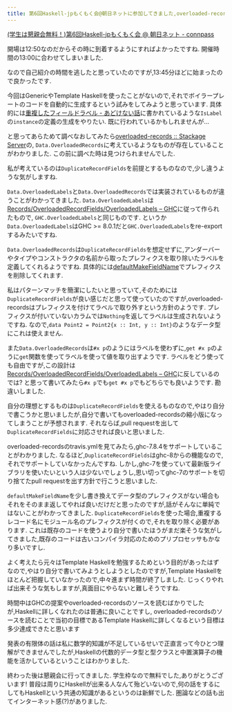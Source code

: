 ```yaml
---
title: 第6回Haskell-jpもくもく会@朝日ネットに参加してきました,overloaded-recordsライブラリを読みました
---
```


[(学生は懇親会無料！)第6回Haskell-jpもくもく会 @ 朝日ネット - connpass](https://haskell-jp.connpass.com/event/67222/)

開場は12:50なのだからその時に到着するようにすればよかったですね.
開催時間の13:00に合わせてしまいました.

なので自己紹介の時間を逃したと思っていたのですが,13:45分ほどに始まったので良かったです.

今回はGenericやTemplate Haskellを使ったことがないので,それでボイラープレートのコードを自動的に生成するという試みをしてみようと思っています.
具体的には[重複したフィールドラベル - あどけない話](http://d.hatena.ne.jp/kazu-yamamoto/20160114/1452735514)に書かれているような`IsLabel`の`instance`の定義の生成をやりたい.
既に行われているかもしれませんが…

と思ってあらためて調べなおしてみたら[overloaded-records :: Stackage Server](https://www.stackage.org/package/overloaded-records)の,
`Data.OverloadedRecords`に考えているようなものが存在していることがわかりました.
この前に調べた時は見つけられませんでした.

私が考えているのは`DuplicateRecordFields`を前提とするものなので,少し違うような気がしますね.

`Data.OverloadedLabels`と`Data.OverloadedRecords`では実装されているものが違うことがわかってきました.
`Data.OverloadedLabels`は[Records/OverloadedRecordFields/OverloadedLabels – GHC](https://ghc.haskell.org/trac/ghc/wiki/Records/OverloadedRecordFields/OverloadedLabels)に従って作られたもので,
`GHC.OverloadedLabels`と同じものです.
というか`Data.OverloadedLabels`はGHC >= 8.0.1だと`GHC.OverloadedLabels`をre-exportするみたいですね.

`Data.OverloadedRecords`は`DuplicateRecordFields`を想定せずに,アンダーバーやタイプやコンストラクタの名前から取ったプレフィクスを取り除いたラベルを定義してくれるようですね.
具体的には[defaultMakeFieldName](https://www.stackage.org/haddock/lts-9.8/overloaded-records-0.4.2.0/src/Data.OverloadedRecords.TH.Internal.html#defaultMakeFieldName)でプレフィクスを削除してくれます.

私はパターンマッチを簡潔にしたいと思っていて,そのためには`DuplicateRecordFields`が良い感じだと思って使っていたのですが,overloaded-recordsはプレフィクスを付けてラベルで取り外すという方針のようです.
プレフィクスが付いていないカラムでは`Nothing`を返してラベルは生成されないようですね.
なので,`data Point2 = Point2{x :: Int, y :: Int}`のようなデータ型にこれは使えません.

また`Data.OverloadedRecords`は`#x p`のようにはラベルを使わずに,`get #x p`のように`get`関数を使ってラベルを使って値を取り出すようです.
ラベルをどう使っても自由ですが,この設計は[Records/OverloadedRecordFields/OverloadedLabels – GHC](https://ghc.haskell.org/trac/ghc/wiki/Records/OverloadedRecordFields/OverloadedLabels)に反しているのでは?
と思って書いてみたら`#x p`でも`get #x p`でもどちらでも良いようです.
勘違いしました.

自分の理想とするものは`DuplicateRecordFields`を使えるものなので,やはり自分で書こうかと思いましたが,自分で書いてもoverloaded-recordsの縮小版になってしまうことが予想されます.
それならば,pull requestを出して`DuplicateRecordFields`に対応させれば良いと思いました.

overloaded-recordsのtravis.ymlを見てみたら,ghc-7.8.4をサポートしていることがわかりました.
なるほど,`DuplicateRecordFields`はghc-8からの機能なので,それでサポートしていなかったんですね.
しかし,ghc-7を使っていて最新版ライブラリを使いたいという人は少ないでしょうし,思い切ってghc-7のサポートを切り捨てたpull requestを出す方針で行こうと思いました.

`defaultMakeFieldName`を少し書き換えてデータ型のプレフィクスがない場合もそれをそのまま返してやれば良いだけだと思ったのですが,話がそんなに単純ではないことがわかってきました.
`DuplicateRecordFields`を使った場合,重複するレコード名にモジュール名のプレフィクスが付くので,それを取り除く必要があります.
これは既存のコードを使うより自分で書いたほうがまだ楽そうな気がしてきました,既存のコードは古いコンパイラ対応のためのプリプロセッサもかなり多いですし.

よく考えたら元々はTemplate Haskellを勉強するためという目的があったはずなので,やはり自分で書いてみようとしようとしたのですが,Template Haskellをほとんど把握していなかったので,中々進まず時間が終了しました.
じっくりやれば出来そうな気もしますが,真面目にやらないと難しそうですね.

時間中はGHCの提案やoverloaded-recordsのソースを読むばかりでしたが,Haskellに詳しくなれたのは普通に良いことですし,
overloaded-recordsのソースを読むことで当初の目標であるTemplate Haskellに詳しくなるという目標は多少達成できたと思います

発表の有限体の話は私に数学的知識が不足しているせいで正直言って今ひとつ理解ができませんでしたが,Haskellの代数的データ型と型クラスと中置演算子の機能を活かしているということはわかりました.

終わった後は懇親会に行ってきました.
学生枠なので無料でした,ありがとうございます!
普段は周りにHaskellが出来る人なんて殆どいないので,何の話をするにしてもHaskellという共通の知識があるというのは新鮮でした.
圏論などの話も出てインターネット感(?)がありました.

